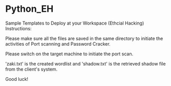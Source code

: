 # Python_EH
Sample Templates to Deploy at your Workspace (Ethcial Hacking)
Instructions:

Please make sure all the files are saved in the same directory to initiate the activities of Port scanning and Password Cracker. 

Please switch on the target machine to initiate the port scan.  

'zaki.txt' is the created wordlist and 'shadow.txt' is the retrieved shadow file from the client's system. 


Good luck!
